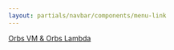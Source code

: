 ```yaml
---
layout: partials/navbar/components/menu-link
---
```


[Orbs VM & Orbs Lambda](/orbs-vm-and-orbs-lambda)
